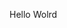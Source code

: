 Hello Wolrd






























































































































































































































































































































































































































































































































































































































































































































































































































































































































































































































































































































































































































































































































































































































































































































































































































































































































































































































































































































































































































































































































































































































































































































































































































































































































































































































































































































































































































































































































































































































































































































































































































































































































































